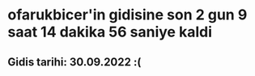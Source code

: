 # ofarukbicer'in gidisine son 2 gun 9 saat 14 dakika 56 saniye kaldi

## Gidis tarihi: 30.09.2022 :(